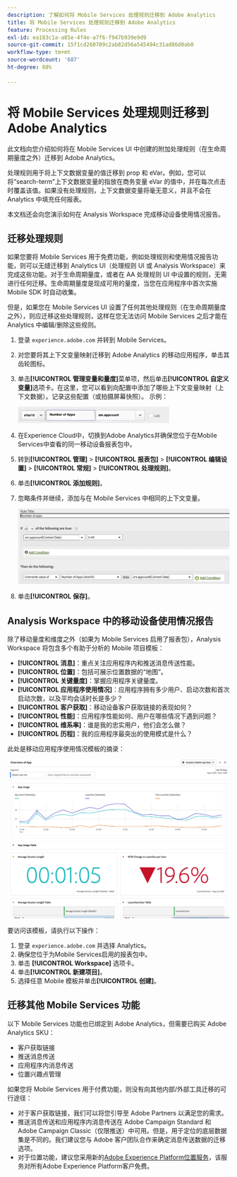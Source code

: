 ```yaml
---
description: 了解如何将 Mobile Services 处理规则迁移到 Adobe Analytics
title: 将 Mobile Services 处理规则迁移到 Adobe Analytics
feature: Processing Rules
exl-id: ea183c1a-a85e-4f4e-a7f6-f947b939e9d9
source-git-commit: 15f1cd260709c2ab82d56a545494c31ad86d0ab0
workflow-type: tm+mt
source-wordcount: '687'
ht-degree: 88%

---
```


# 将 Mobile Services 处理规则迁移到 Adobe Analytics

此文档向您介绍如何将在 Mobile Services UI 中创建的附加处理规则（在生命周期量度之外）迁移到 Adobe Analytics。

处理规则用于将上下文数据变量的值迁移到 prop 和 eVar。例如，您可以将“search-term”上下文数据变量的指放在商务变量 eVar 的值中，并在每次点击时覆盖该值。如果没有处理规则，上下文数据变量将毫无意义，并且不会在 Analytics 中填充任何报表。

本文档还会向您演示如何在 Analysis Workspace 完成移动设备使用情况报告。

## 迁移处理规则

如果您要将 Mobile Services 用于免费功能，例如处理规则和使用情况报告功能，则可以无缝迁移到 Analytics UI（处理规则 UI 或 Analysis Workspace）来完成这些功能。对于生命周期量度，或者在 AA 处理规则 UI 中设置的规则，无需进行任何迁移。生命周期量度是现成可用的量度，当您在应用程序中首次实施 Mobile SDK 时自动收集。

但是，如果您在 Mobile Services UI 设置了任何其他处理规则（在生命周期量度之外），则应迁移这些处理规则，这样在您无法访问 Mobile Services 之后才能在 Analytics 中编辑/删除这些规则。

1. 登录 `experience.adobe.com` 并转到 Mobile Services。
1. 对您要将其上下文变量映射迁移到 Adobe Analytics 的移动应用程序，单击其齿轮图标。
1. 单击&#x200B;**[!UICONTROL 管理变量和量度]**&#x200B;菜单项，然后单击&#x200B;**[!UICONTROL 自定义变量]**&#x200B;选项卡。在这里，您可以看到向配置中添加了哪些上下文变量映射（上下文数据）。记录这些配置（或拍摄屏幕快照）。 示例：

   ![上下文变量](assets/context-var.png)

1. 在Experience Cloud中，切换到Adobe Analytics并确保您位于在Mobile Services中查看的同一移动设备报表包中。
1. 转到&#x200B;**[!UICONTROL 管理]** > **[!UICONTROL 报表包]** > **[!UICONTROL 编辑设置]** > **[!UICONTROL 常规]** > **[!UICONTROL 处理规则]**。
1. 单击&#x200B;**[!UICONTROL 添加规则]**。
1. 忽略条件并继续，添加与在 Mobile Services 中相同的上下文变量。

   ![处理规则](assets/proc-rule.png)

1. 单击&#x200B;**[!UICONTROL 保存]**。

## Analysis Workspace 中的移动设备使用情况报告

除了移动量度和维度之外（如果为 Mobile Services 启用了报表包），Analysis Workspace 将包含多个有助于分析的 Mobile 项目模板：

* **[!UICONTROL 消息]**：重点关注应用程序内和推送消息传送性能。
* **[!UICONTROL 位置]**：包括可展示位置数据的“地图”。
* **[!UICONTROL 关键量度]**：掌握应用程序关键量度。
* **[!UICONTROL 应用程序使用情况]**：应用程序拥有多少用户、启动次数和首次启动次数，以及平均会话时长是多少？
* **[!UICONTROL 客户获取]**：移动设备客户获取链接的表现如何？
* **[!UICONTROL 性能]**：应用程序性能如何、用户在哪些情况下遇到问题？
* **[!UICONTROL 维系率]**：谁是我的忠实用户，他们会怎么做？
* **[!UICONTROL 历程]**：我的应用程序最突出的使用模式是什么？

此处是移动应用程序使用情况模板的摘录：

![移动应用程序使用情况](assets/mobile-app-usage.png)

要访问该模板，请执行以下操作：

1. 登录 `experience.adobe.com` 并选择 Analytics。
1. 确保您位于为Mobile Services启用的报表包中。
1. 单击 **[!UICONTROL Workspace]** 选项卡。
1. 单击&#x200B;**[!UICONTROL 新建项目]**。
1. 选择任意 Mobile 模板并单击&#x200B;**[!UICONTROL 创建]**。

## 迁移其他 Mobile Services 功能

以下 Mobile Services 功能也已绑定到 Adobe Analytics，但需要已购买 Adobe Analytics SKU：

* 客户获取链接
* 推送消息传送
* 应用程序内消息传送
* 位置兴趣点管理

如果您将 Mobile Services 用于付费功能，则没有向其他内部/外部工具迁移的可行途径：

* 对于客户获取链接，我们可以将您引导至 Adobe Partners 以满足您的需求。
* 推送消息传送和应用程序内消息传送在 Adobe Campaign Standard 和 Adobe Campaign Classic（仅限推送）中可用。但是，用于定位的底层数据集是不同的。我们建议您与 Adobe 客户团队合作来确定消息传送数据的迁移选项。
* 对于位置功能，建议您采用新的[Adobe Experience Platform位置服务](https://www.adobe.com/experience-platform/location-service.html)，该服务对所有Adobe Experience Platform客户免费。
